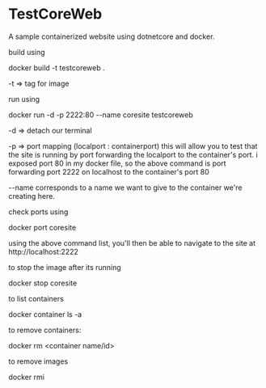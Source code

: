 # TestCoreWeb
A sample containerized website using dotnetcore and docker.

build using

docker build -t testcoreweb .

-t => tag for image


run using 

docker run -d -p 2222:80 --name coresite testcoreweb

-d => detach our terminal

-p => port mapping (localport : containerport)  this will allow you to test that the site is running by port forwarding the localport to the container's port.  i exposed port 80 in my docker file, so the above command is port forwarding port 2222 on localhost to the container's port 80

--name corresponds to a name we want to give to the container we're creating here.


check ports using 

docker port coresite


using the above command list, you'll then be able to navigate to the site at http://localhost:2222


to stop the image after its running 

docker stop coresite


to list containers

docker container ls -a

to remove containers:

docker rm <container name/id>


to remove images 

docker rmi <image name>
  
  
